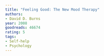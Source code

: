 ```yaml
---
title: "Feeling Good: The New Mood Therapy"
authors:
- David D. Burns
year: 2008
goodreads: 46674
rating: 5
tags:
- Self-help
- Psychology
---
```

